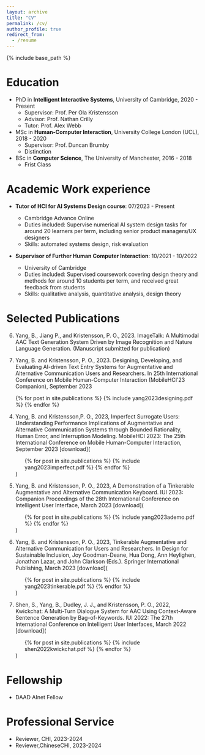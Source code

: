 ```yaml
---
layout: archive
title: "CV"
permalink: /cv/
author_profile: true
redirect_from:
  - /resume
---
```


{% include base_path %}

Education
======
* PhD in **Intelligent Interactive Systems**, University of Cambridge, 2020 - Present
  * Supervisor: Prof. Per Ola Kristensson
  * Advisor: Prof. Nathan Crilly
  * Tutor: Prof. Alex Webb
* MSc in **Human-Computer Interaction**, University College London (UCL), 2018 - 2020
  * Supervisor: Prof. Duncan Brumby
  * Distinction
* BSc in **Computer Science**, The University of Manchester, 2016 - 2018
  * Frist Class



Academic Work experience
======
* **Tutor of HCI for AI Systems Design course**: 07/2023 - Present
  * Cambridge Advance Online
  * Duties included: Supervise numerical AI system design tasks for around 20 learners per term, including senior product managers/UX designers
  * Skills: automated systems design, risk evaluation

* **Supervisor of Further Human Computer Interaction**: 10/2021 - 10/2022
  * University of Cambridge
  * Duties included: Supervised coursework covering design theory and methods for around 10 students per term, and received great feedback from students
  * Skills: qualitative analysis, quantitative analysis, design theory
  

Selected Publications
======
 
6. Yang, B., Jiang P., and Kristensson, P. O., 2023. ImageTalk: A Multimodal AAC Text Generation System Driven by Image Recognition and Nature Language Generation. (Manuscript submitted for publication)

5. Yang, B. and Kristensson, P. O., 2023. Designing, Developing, and Evaluating AI-driven Text Entry Systems for Augmentative and Alternative Communication Users and Researchers. In 25th International Conference on Mobile Human-Computer Interaction (MobileHCI’23 Companion), September 2023
<ul>{% for post in site.publications %}
    {% include yang2023designing.pdf %}
{% endfor %}</ul>

4. Yang, B. and Kristensson,P. O., 2023, Imperfect Surrogate Users: Understanding Performance Implications of Augmentative and Alternative Communication Systems through Bounded Rationality, Human Error, and Interruption Modeling. MobileHCI 2023: The 25th International Conference on Mobile Human-Computer Interaction, September 2023
[download](<ul>{% for post in site.publications %}
    {% include yang2023imperfect.pdf %}
{% endfor %}</ul>)

3. Yang, B. and Kristensson, P. O., 2023, A Demonstration of a Tinkerable Augmentative and Alternative Communication Keyboard. IUI 2023: Companion Proceedings of the 28th International Conference on Intelligent User Interface, March 2023
[download](<ul>{% for post in site.publications %}
    {% include yang2023ademo.pdf %}
{% endfor %}</ul>)


2. Yang, B. and Kristensson, P. O., 2023, Tinkerable Augmentative and Alternative Communication for Users and Researchers. In Design for Sustainable Inclusion, Joy Goodman-Deane, Hua Dong, Ann Heylighen, Jonathan Lazar, and John Clarkson (Eds.). Springer International Publishing, March 2023
[download](<ul>{% for post in site.publications %}
    {% include yang2023tinkerable.pdf %}
{% endfor %}</ul>)


1. Shen, S., Yang, B., Dudley, J. J., and Kristensson, P. O., 2022, Kwickchat: A Multi-Turn Dialogue System for AAC Using Context-Aware Sentence Generation by Bag-of-Keywords. IUI 2022: The 27th International Conference on Intelligent User Interfaces, March 2022
[download](<ul>{% for post in site.publications %}
    {% include shen2022kwickchat.pdf %}
{% endfor %}</ul>)

Fellowship
======
* DAAD AInet Fellow

Professional Service
======
* Reviewer, CHI, 2023-2024
* Reviewer,ChineseCHI, 2023-2024
